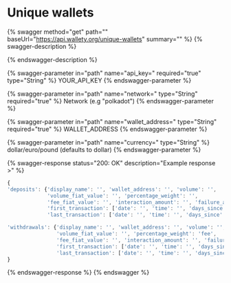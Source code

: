 # Unique wallets

{% swagger method="get" path="" baseUrl="https://api.wallety.org/unique-wallets" summary="" %}
{% swagger-description %}

{% endswagger-description %}

{% swagger-parameter in="path" name="api_key=" required="true" type="String" %}
YOUR_API_KEY
{% endswagger-parameter %}

{% swagger-parameter in="path" name="network=" type="String" required="true" %}
Network (e.g "polkadot")
{% endswagger-parameter %}

{% swagger-parameter in="path" name="wallet_address=" type="String" required="true" %}
WALLET_ADDRESS
{% endswagger-parameter %}

{% swagger-parameter in="path" name="currency=" type="String" %}
dollar/euro/pound (defaults to dollar)
{% endswagger-parameter %}

{% swagger-response status="200: OK" description="Example response >" %}
```javascript
{
'deposits': {'display_name': '', 'wallet_address': '', 'volume': '', 
             'volume_fiat_value': '', 'percentage_weight': '', 
             'fee_fiat_value': '', 'interaction_amount': '', 'failure_amount' : '', 
             'first_transaction': ['date': '', 'time': '', 'days_since': ''], 
             'last_transaction': ['date': '', 'time': '', 'days_since': '']}, 

'withdrawals': {'display_name': '', 'wallet_address': '', 'volume': '', 
                'volume_fiat_value': '', 'percentage_weight': 'fee', 
                'fee_fiat_value': '', 'interaction_amount': '', 'failure_amount' : '', 
                'first_transaction': ['date': '', 'time': '', 'days_since': ''], 
                'last_transaction': ['date': '', 'time': '', 'days_since': '']}
}
```
{% endswagger-response %}
{% endswagger %}
